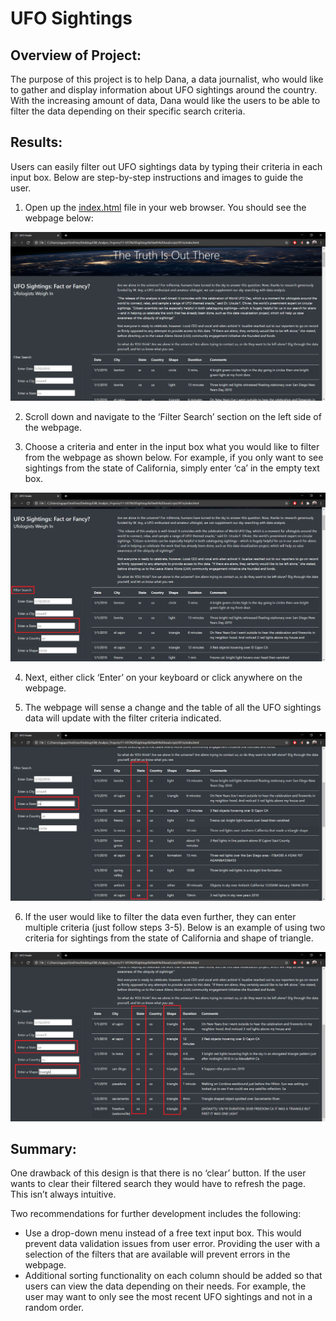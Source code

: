 # UFO Sightings

## Overview of Project: 

The purpose of this project is to help Dana, a data journalist, who would like to gather and display information about UFO sightings around the country. With the increasing amount of data, Dana would like the users to be able to filter the data depending on their specific search criteria. 

## Results: 
Users can easily filter out UFO sightings data by typing their criteria in each input box. Below are step-by-step instructions and images to guide the user.
1. Open up the [index.html](https://github.com/nguyencao247/UFOs/blob/main/index.html) file in your web browser. You should see the webpage below:
<p align="center"><img src="static/images/results_step1.PNG"></p>

2. Scroll down and navigate to the ‘Filter Search’ section on the left side of the webpage. 

3. Choose a criteria and enter in the input box what you would like to filter from the webpage as shown below. For example, if you only want to see sightings from the state of California, simply enter ‘ca’ in the empty text box. 
<p align="center"><img src="static/images/results_step3.png"></p>

4. Next, either click ‘Enter’ on your keyboard or click anywhere on the webpage.

5. The webpage will sense a change and the table of all the UFO sightings data will update with the filter criteria indicated. 
<p align="center"><img src="static/images/results_step5.png"></p>

6. If the user would like to filter the data even further, they can enter multiple criteria (just follow steps 3-5). Below is an example of using two criteria for sightings from the state of California and shape of triangle. 
<p align="center"><img src="static/images/results_step6.png"></p>

## Summary: 

One drawback of this design is that there is no ‘clear’ button. If the user wants to clear their filtered search they would have to refresh the page. This isn’t always intuitive.

Two recommendations for further development includes the following:
- Use a drop-down menu instead of a free text input box. This would prevent data validation issues from user error. Providing the user with a selection of the filters that are available will prevent errors in the webpage.
- Additional sorting functionality on each column should be added so that users can view the data depending on their needs. For example, the user may want to only see the most recent UFO sightings and not in a random order. 

